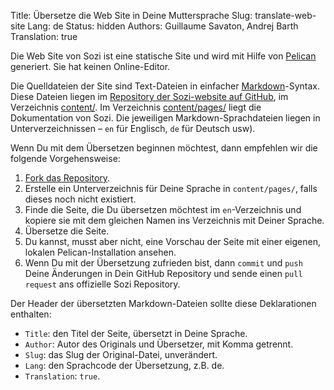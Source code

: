 Title: Übersetze die Web Site in Deine Muttersprache
Slug: translate-web-site
Lang: de
Status: hidden
Authors: Guillaume Savaton, Andrej Barth
Translation: true

Die Web Site von Sozi ist eine statische Site und wird mit Hilfe von [Pelican](http://blog.getpelican.com/) generiert.
Sie hat keinen Online-Editor.

Die Quelldateien der Site sind Text-Dateien in einfacher [Markdown](http://daringfireball.net/projects/markdown/syntax)-Syntax.
Diese Dateien liegen im [Repository der Sozi-website auf GitHub](https://github.com/sozi-projects/Sozi-website), im Verzeichnis
[content/](https://github.com/sozi-projects/Sozi-website/tree/master/content).
Im Verzeichnis [content/pages/](https://github.com/sozi-projects/Sozi-website/tree/master/content/pages) liegt die Dokumentation von Sozi.
Die jeweiligen Markdown-Sprachdateien liegen in Unterverzeichnissen &ndash; `en` für Englisch, `de` für Deutsch usw).

Wenn Du mit dem Übersetzen beginnen möchtest, dann empfehlen wir die folgende Vorgehensweise:

1. [Fork das Repository](https://github.com/sozi-projects/Sozi-website/fork).
2. Erstelle ein Unterverzeichnis für Deine Sprache in `content/pages/`, falls dieses noch nicht existiert.
3. Finde die Seite, die Du übersetzen möchtest im `en`-Verzeichnis und kopiere sie mit dem gleichen Namen ins Verzeichnis mit Deiner Sprache.
4. Übersetze die Seite.
5. Du kannst, musst aber nicht, eine Vorschau der Seite mit einer eigenen, lokalen Pelican-Installation ansehen.
6. Wenn Du mit der Übersetzung zufrieden bist, dann `commit` und `push` Deine Änderungen in Dein GitHub Repository und sende einen `pull request` ans offizielle Sozi Repository.

Der Header der übersetzten Markdown-Dateien sollte diese Deklarationen enthalten:

* `Title`: den Titel der Seite, übersetzt in Deine Sprache.
* `Author`: Autor des Originals und Übersetzer, mit Komma getrennt.
* `Slug`: das Slug der Original-Datei, unverändert.
* `Lang`: den Sprachcode der Übersetzung, z.B. de.
* `Translation`: `true`.
